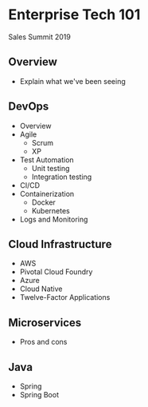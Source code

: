 # Enterprise Tech 101
Sales Summit 2019 

## Overview 

- Explain what we've been seeing 

## DevOps

- Overview
- Agile 
  - Scrum
  - XP 
- Test Automation 
  - Unit testing
  - Integration testing
- CI/CD
- Containerization
  - Docker
  - Kubernetes
- Logs and Monitoring 

## Cloud Infrastructure

- AWS
- Pivotal Cloud Foundry
- Azure 
- Cloud Native
- Twelve-Factor Applications

## Microservices

- Pros and cons 

## Java

- Spring
- Spring Boot 
